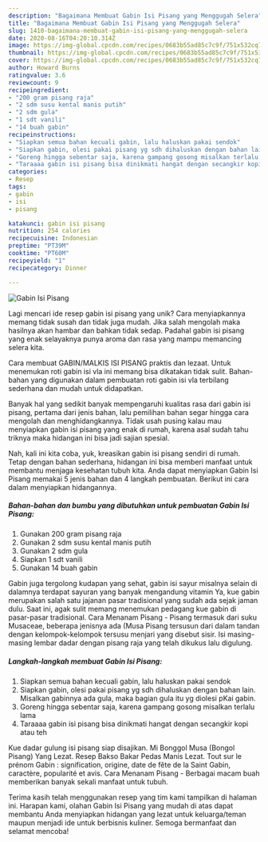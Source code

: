 ```yaml
---
description: "Bagaimana Membuat Gabin Isi Pisang yang Menggugah Selera"
title: "Bagaimana Membuat Gabin Isi Pisang yang Menggugah Selera"
slug: 1410-bagaimana-membuat-gabin-isi-pisang-yang-menggugah-selera
date: 2020-08-16T04:20:10.314Z
image: https://img-global.cpcdn.com/recipes/0683b55ad85c7c9f/751x532cq70/gabin-isi-pisang-foto-resep-utama.jpg
thumbnail: https://img-global.cpcdn.com/recipes/0683b55ad85c7c9f/751x532cq70/gabin-isi-pisang-foto-resep-utama.jpg
cover: https://img-global.cpcdn.com/recipes/0683b55ad85c7c9f/751x532cq70/gabin-isi-pisang-foto-resep-utama.jpg
author: Howard Burns
ratingvalue: 3.6
reviewcount: 9
recipeingredient:
- "200 gram pisang raja"
- "2 sdm susu kental manis putih"
- "2 sdm gula"
- "1 sdt vanili"
- "14 buah gabin"
recipeinstructions:
- "Siapkan semua bahan kecuali gabin, lalu haluskan pakai sendok"
- "Siapkan gabin, olesi pakai pisang yg sdh dihaluskan dengan bahan lain. Misalkan gabinnya ada gula, maka bagian gula itu yg diolesi pKai gabin."
- "Goreng hingga sebentar saja, karena gampang gosong misalkan terlalu lama"
- "Taraaaa gabin isi pisang bisa dinikmati hangat dengan secangkir kopi atau teh"
categories:
- Resep
tags:
- gabin
- isi
- pisang

katakunci: gabin isi pisang 
nutrition: 254 calories
recipecuisine: Indonesian
preptime: "PT39M"
cooktime: "PT60M"
recipeyield: "1"
recipecategory: Dinner

---
```



![Gabin Isi Pisang](https://img-global.cpcdn.com/recipes/0683b55ad85c7c9f/751x532cq70/gabin-isi-pisang-foto-resep-utama.jpg)

Lagi mencari ide resep gabin isi pisang yang unik? Cara menyiapkannya memang tidak susah dan tidak juga mudah. Jika salah mengolah maka hasilnya akan hambar dan bahkan tidak sedap. Padahal gabin isi pisang yang enak selayaknya punya aroma dan rasa yang mampu memancing selera kita.

Cara membuat GABIN/MALKIS ISI PISANG praktis dan lezaat. Untuk menemukan roti gabin isi vla ini memang bisa dikatakan tidak sulit. Bahan-bahan yang digunakan dalam pembuatan roti gabin isi vla terbilang sederhana dan mudah untuk didapatkan.

Banyak hal yang sedikit banyak mempengaruhi kualitas rasa dari gabin isi pisang, pertama dari jenis bahan, lalu pemilihan bahan segar hingga cara mengolah dan menghidangkannya. Tidak usah pusing kalau mau menyiapkan gabin isi pisang yang enak di rumah, karena asal sudah tahu triknya maka hidangan ini bisa jadi sajian spesial.


Nah, kali ini kita coba, yuk, kreasikan gabin isi pisang sendiri di rumah. Tetap dengan bahan sederhana, hidangan ini bisa memberi manfaat untuk membantu menjaga kesehatan tubuh kita. Anda dapat menyiapkan Gabin Isi Pisang memakai 5 jenis bahan dan 4 langkah pembuatan. Berikut ini cara dalam menyiapkan hidangannya.

<!--inarticleads1-->

##### Bahan-bahan dan bumbu yang dibutuhkan untuk pembuatan Gabin Isi Pisang:

1. Gunakan 200 gram pisang raja
1. Gunakan 2 sdm susu kental manis putih
1. Gunakan 2 sdm gula
1. Siapkan 1 sdt vanili
1. Gunakan 14 buah gabin


Gabin juga tergolong kudapan yang sehat, gabin isi sayur misalnya selain di dalamnya terdapat sayuran yang banyak mengandung vitamin Ya, kue gabin merupakan salah satu jajanan pasar tradisional yang sudah ada sejak jaman dulu. Saat ini, agak sulit memang menemukan pedagang kue gabin di pasar-pasar tradisional. Cara Menanam Pisang - Pisang termasuk dari suku Musaceae, beberapa jenisnya ada (Musa Pisang tersusun dari dalam tandan dengan kelompok-kelompok tersusu menjari yang disebut sisir. Isi masing-masing lembar dadar dengan pisang raja yang telah dikukus lalu digulung. 

<!--inarticleads2-->

##### Langkah-langkah membuat Gabin Isi Pisang:

1. Siapkan semua bahan kecuali gabin, lalu haluskan pakai sendok
1. Siapkan gabin, olesi pakai pisang yg sdh dihaluskan dengan bahan lain. Misalkan gabinnya ada gula, maka bagian gula itu yg diolesi pKai gabin.
1. Goreng hingga sebentar saja, karena gampang gosong misalkan terlalu lama
1. Taraaaa gabin isi pisang bisa dinikmati hangat dengan secangkir kopi atau teh


Kue dadar gulung isi pisang siap disajikan. Mi Bonggol Musa (Bongol Pisang) Yang Lezat. Resep Bakso Bakar Pedas Manis Lezat. Tout sur le prénom Gabin : signification, origine, date de fête de la Saint Gabin, caractère, popularité et avis. Cara Menanam Pisang - Berbagai macam buah memberikan banyak sekali manfaat untuk tubuh. 

Terima kasih telah menggunakan resep yang tim kami tampilkan di halaman ini. Harapan kami, olahan Gabin Isi Pisang yang mudah di atas dapat membantu Anda menyiapkan hidangan yang lezat untuk keluarga/teman maupun menjadi ide untuk berbisnis kuliner. Semoga bermanfaat dan selamat mencoba!
